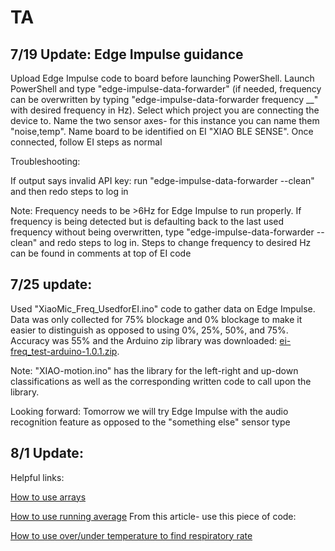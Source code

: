 # TA
## 7/19 Update: Edge Impulse guidance

Upload Edge Impulse code to board before launching PowerShell. Launch PowerShell and type "edge-impulse-data-forwarder" (if needed, frequency can be overwritten by typing "edge-impulse-data-forwarder frequency __" with desired frequency in Hz). Select which project you are connecting the device to. Name the two sensor axes- for this instance you can name them "noise,temp". Name board to be identified on EI "XIAO BLE SENSE". Once connected, follow EI steps as normal

Troubleshooting:

If output says invalid API key: run "edge-impulse-data-forwarder --clean" and then redo steps to log in 

Note: Frequency needs to be >6Hz for Edge Impulse to run properly. If frequency is being detected but is defaulting back to the last used frequency without being overwritten, type "edge-impulse-data-forwarder --clean" and redo steps to log in. Steps to change frequency to desired Hz can be found in comments at top of EI code



## 7/25 update:

Used "XiaoMic_Freq_UsedforEI.ino" code to gather data on Edge Impulse. Data was only collected for 75% blockage and 0% blockage to make it easier to distinguish as opposed to using 0%, 25%, 50%, and 75%. Accuracy was 55% and the Arduino zip library was downloaded: [ei-freq_test-arduino-1.0.1.zip](https://github.com/ftannenbaum/TA/files/9183898/ei-freq_test-arduino-1.0.1.zip). 

Note: "XIAO-motion.ino" has the library for the left-right and up-down classifications as well as the corresponding written code to call upon the library.

Looking forward:
Tomorrow we will try Edge Impulse with the audio recognition feature as opposed to the "something else" sensor type


## 8/1 Update:

Helpful links:

[How to use arrays](https://docs.arduino.cc/built-in-examples/control-structures/Arrays)

[How to use running average](https://playground.arduino.cc/Main/RunningAverage/)
From this article- use this piece of code:

[How to use over/under temperature to find respiratory rate](https://forum.arduino.cc/t/measuring-respiratory-rate-with-temperature-sensor/702183)


